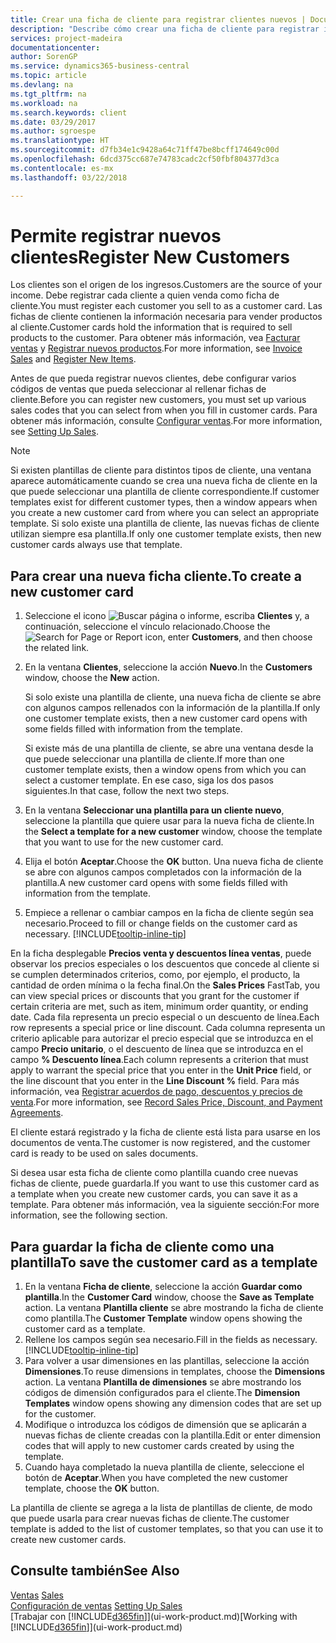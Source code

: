```yaml
---
title: Crear una ficha de cliente para registrar clientes nuevos | Documentos de Microsoft
description: "Describe cómo crear una ficha de cliente para registrar información acerca de cada cliente nuevo o existente a los que venda productos."
services: project-madeira
documentationcenter: 
author: SorenGP
ms.service: dynamics365-business-central
ms.topic: article
ms.devlang: na
ms.tgt_pltfrm: na
ms.workload: na
ms.search.keywords: client
ms.date: 03/29/2017
ms.author: sgroespe
ms.translationtype: HT
ms.sourcegitcommit: d7fb34e1c9428a64c71ff47be8bcff174649c00d
ms.openlocfilehash: 6dcd375cc687e74783cadc2cf50fbf804377d3ca
ms.contentlocale: es-mx
ms.lasthandoff: 03/22/2018

---
```

# <a name="register-new-customers"></a><span data-ttu-id="10034-103">Permite registrar nuevos clientes</span><span class="sxs-lookup"><span data-stu-id="10034-103">Register New Customers</span></span>
<span data-ttu-id="10034-104">Los clientes son el origen de los ingresos.</span><span class="sxs-lookup"><span data-stu-id="10034-104">Customers are the source of your income.</span></span> <span data-ttu-id="10034-105">Debe registrar cada cliente a quien venda como ficha de cliente.</span><span class="sxs-lookup"><span data-stu-id="10034-105">You must register each customer you sell to as a customer card.</span></span> <span data-ttu-id="10034-106">Las fichas de cliente contienen la información necesaria para vender productos al cliente.</span><span class="sxs-lookup"><span data-stu-id="10034-106">Customer cards hold the information that is required to sell products to the customer.</span></span> <span data-ttu-id="10034-107">Para obtener más información, vea [Facturar ventas](sales-how-invoice-sales.md) y [Registrar nuevos productos](inventory-how-register-new-items.md).</span><span class="sxs-lookup"><span data-stu-id="10034-107">For more information, see [Invoice Sales](sales-how-invoice-sales.md) and [Register New Items](inventory-how-register-new-items.md).</span></span>  

<span data-ttu-id="10034-108">Antes de que pueda registrar nuevos clientes, debe configurar varios códigos de ventas que pueda seleccionar al rellenar fichas de cliente.</span><span class="sxs-lookup"><span data-stu-id="10034-108">Before you can register new customers, you must set up various sales codes that you can select from when you fill in customer cards.</span></span> <span data-ttu-id="10034-109">Para obtener más información, consulte [Configurar ventas](sales-setup-sales.md).</span><span class="sxs-lookup"><span data-stu-id="10034-109">For more information, see [Setting Up Sales](sales-setup-sales.md).</span></span>

> [!NOTE]  
>   <span data-ttu-id="10034-110">Si existen plantillas de cliente para distintos tipos de cliente, una ventana aparece automáticamente cuando se crea una nueva ficha de cliente en la que puede seleccionar una plantilla de cliente correspondiente.</span><span class="sxs-lookup"><span data-stu-id="10034-110">If customer templates exist for different customer types, then a window appears when you create a new customer card from where you can select an appropriate template.</span></span> <span data-ttu-id="10034-111">Si solo existe una plantilla de cliente, las nuevas fichas de cliente utilizan siempre esa plantilla.</span><span class="sxs-lookup"><span data-stu-id="10034-111">If only one customer template exists, then new customer cards always use that template.</span></span>

## <a name="to-create-a-new-customer-card"></a><span data-ttu-id="10034-112">Para crear una nueva ficha cliente.</span><span class="sxs-lookup"><span data-stu-id="10034-112">To create a new customer card</span></span>
1. <span data-ttu-id="10034-113">Seleccione el icono ![Buscar página o informe](media/ui-search/search_small.png "icono Buscar página o informe"), escriba **Clientes** y, a continuación, seleccione el vínculo relacionado.</span><span class="sxs-lookup"><span data-stu-id="10034-113">Choose the ![Search for Page or Report](media/ui-search/search_small.png "Search for Page or Report icon") icon, enter **Customers**, and then choose the related link.</span></span>  
2. <span data-ttu-id="10034-114">En la ventana **Clientes**, seleccione la acción **Nuevo**.</span><span class="sxs-lookup"><span data-stu-id="10034-114">In the **Customers** window, choose the **New** action.</span></span>

    <span data-ttu-id="10034-115">Si solo existe una plantilla de cliente, una nueva ficha de cliente se abre con algunos campos rellenados con la información de la plantilla.</span><span class="sxs-lookup"><span data-stu-id="10034-115">If only one customer template exists, then a new customer card opens with some fields filled with information from the template.</span></span>

    <span data-ttu-id="10034-116">Si existe más de una plantilla de cliente, se abre una ventana desde la que puede seleccionar una plantilla de cliente.</span><span class="sxs-lookup"><span data-stu-id="10034-116">If more than one customer template exists, then a window opens from which you can select a customer template.</span></span> <span data-ttu-id="10034-117">En ese caso, siga los dos pasos siguientes.</span><span class="sxs-lookup"><span data-stu-id="10034-117">In that case, follow the next two steps.</span></span>
3. <span data-ttu-id="10034-118">En la ventana **Seleccionar una plantilla para un cliente nuevo**, seleccione la plantilla que quiere usar para la nueva ficha de cliente.</span><span class="sxs-lookup"><span data-stu-id="10034-118">In the **Select a template for a new customer** window, choose the template that you want to use for the new customer card.</span></span>
4. <span data-ttu-id="10034-119">Elija el botón **Aceptar**.</span><span class="sxs-lookup"><span data-stu-id="10034-119">Choose the **OK** button.</span></span> <span data-ttu-id="10034-120">Una nueva ficha de cliente se abre con algunos campos completados con la información de la plantilla.</span><span class="sxs-lookup"><span data-stu-id="10034-120">A new customer card opens with some fields filled with information from the template.</span></span>  
5. <span data-ttu-id="10034-121">Empiece a rellenar o cambiar campos en la ficha de cliente según sea necesario.</span><span class="sxs-lookup"><span data-stu-id="10034-121">Proceed to fill or change fields on the customer card as necessary.</span></span> [!INCLUDE[tooltip-inline-tip](includes/tooltip-inline-tip_md.md)]

<span data-ttu-id="10034-122">En la ficha desplegable **Precios venta y descuentos línea ventas**, puede observar los precios especiales o los descuentos que concede al cliente si se cumplen determinados criterios, como, por ejemplo, el producto, la cantidad de orden mínima o la fecha final.</span><span class="sxs-lookup"><span data-stu-id="10034-122">On the **Sales Prices** FastTab, you can view special prices or discounts that you grant for the customer if certain criteria are met, such as item, minimum order quantity, or ending date.</span></span> <span data-ttu-id="10034-123">Cada fila representa un precio especial o un descuento de línea.</span><span class="sxs-lookup"><span data-stu-id="10034-123">Each row represents a special price or line discount.</span></span> <span data-ttu-id="10034-124">Cada columna representa un criterio aplicable para autorizar el precio especial que se introduzca en el campo **Precio unitario**, o el descuento de línea que se introduzca en el campo **% Descuento línea**.</span><span class="sxs-lookup"><span data-stu-id="10034-124">Each column represents a criterion that must apply to warrant the special price that you enter in the **Unit Price** field, or the line discount that you enter in the **Line Discount %** field.</span></span> <span data-ttu-id="10034-125">Para más información, vea [Registrar acuerdos de pago, descuentos y precios de venta](sales-how-record-sales-price-discount-payment-agreements.md).</span><span class="sxs-lookup"><span data-stu-id="10034-125">For more information, see [Record Sales Price, Discount, and Payment Agreements](sales-how-record-sales-price-discount-payment-agreements.md).</span></span>

<span data-ttu-id="10034-126">El cliente estará registrado y la ficha de cliente está lista para usarse en los documentos de venta.</span><span class="sxs-lookup"><span data-stu-id="10034-126">The customer is now registered, and the customer card is ready to be used on sales documents.</span></span>

<span data-ttu-id="10034-127">Si desea usar esta ficha de cliente como plantilla cuando cree nuevas fichas de cliente, puede guardarla.</span><span class="sxs-lookup"><span data-stu-id="10034-127">If you want to use this customer card as a template when you create new customer cards, you can save it as a template.</span></span> <span data-ttu-id="10034-128">Para obtener más información, vea la siguiente sección:</span><span class="sxs-lookup"><span data-stu-id="10034-128">For more information, see the following section.</span></span>

## <a name="to-save-the-customer-card-as-a-template"></a><span data-ttu-id="10034-129">Para guardar la ficha de cliente como una plantilla</span><span class="sxs-lookup"><span data-stu-id="10034-129">To save the customer card as a template</span></span>
1. <span data-ttu-id="10034-130">En la ventana **Ficha de cliente**, seleccione la acción **Guardar como plantilla**.</span><span class="sxs-lookup"><span data-stu-id="10034-130">In the **Customer Card** window, choose the **Save as Template** action.</span></span> <span data-ttu-id="10034-131">La ventana **Plantilla cliente** se abre mostrando la ficha de cliente como plantilla.</span><span class="sxs-lookup"><span data-stu-id="10034-131">The **Customer Template** window opens showing the customer card as a template.</span></span>
2. <span data-ttu-id="10034-132">Rellene los campos según sea necesario.</span><span class="sxs-lookup"><span data-stu-id="10034-132">Fill in the fields as necessary.</span></span> [!INCLUDE[tooltip-inline-tip](includes/tooltip-inline-tip_md.md)]
3. <span data-ttu-id="10034-133">Para volver a usar dimensiones en las plantillas, seleccione la acción **Dimensiones**.</span><span class="sxs-lookup"><span data-stu-id="10034-133">To reuse dimensions in templates, choose the **Dimensions** action.</span></span> <span data-ttu-id="10034-134">La ventana **Plantilla de dimensiones** se abre mostrando los códigos de dimensión configurados para el cliente.</span><span class="sxs-lookup"><span data-stu-id="10034-134">The **Dimension Templates** window opens showing any dimension codes that are set up for the customer.</span></span>
4. <span data-ttu-id="10034-135">Modifique o introduzca los códigos de dimensión que se aplicarán a nuevas fichas de cliente creadas con la plantilla.</span><span class="sxs-lookup"><span data-stu-id="10034-135">Edit or enter dimension codes that will apply to new customer cards created by using the template.</span></span>  
5. <span data-ttu-id="10034-136">Cuando haya completado la nueva plantilla de cliente, seleccione el botón de **Aceptar**.</span><span class="sxs-lookup"><span data-stu-id="10034-136">When you have completed the new customer template, choose the **OK** button.</span></span>

<span data-ttu-id="10034-137">La plantilla de cliente se agrega a la lista de plantillas de cliente, de modo que puede usarla para crear nuevas fichas de cliente.</span><span class="sxs-lookup"><span data-stu-id="10034-137">The customer template is added to the list of customer templates, so that you can use it to create new customer cards.</span></span>

## <a name="see-also"></a><span data-ttu-id="10034-138">Consulte también</span><span class="sxs-lookup"><span data-stu-id="10034-138">See Also</span></span>
<span data-ttu-id="10034-139">[Ventas](sales-manage-sales.md)  </span><span class="sxs-lookup"><span data-stu-id="10034-139">[Sales](sales-manage-sales.md)  </span></span>  
<span data-ttu-id="10034-140">[Configuración de ventas](sales-setup-sales.md)  </span><span class="sxs-lookup"><span data-stu-id="10034-140">[Setting Up Sales](sales-setup-sales.md)  </span></span>  
<span data-ttu-id="10034-141">[Trabajar con [!INCLUDE[d365fin](includes/d365fin_md.md)]](ui-work-product.md)</span><span class="sxs-lookup"><span data-stu-id="10034-141">[Working with [!INCLUDE[d365fin](includes/d365fin_md.md)]](ui-work-product.md)</span></span>

